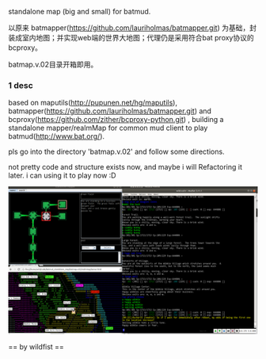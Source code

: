 

standalone map (big and small) for batmud. 

以原来 batmapper(https://github.com/lauriholmas/batmapper.git) 为基础，封装成室内地图；并实现web端的世界大地图；代理仍是采用符合bat proxy协议的bcproxy。

batmap.v.02目录开箱即用。

### 1 desc

based on maputils(http://pupunen.net/hg/maputils), batmapper(https://github.com/lauriholmas/batmapper.git) and bcproxy(https://github.com/zither/bcproxy-python.git) , building a standalone mapper/realmMap for common mud client to play batmud(http://www.bat.org/).

pls go into the directory 'batmap.v.02' and follow some directions.

not pretty code and structure exists now, and maybe i will Refactoring it later. i can using it to play now :D

![screenshot](./screenshot.png)

== by wildfist ==
